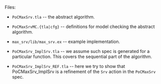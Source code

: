 Files:

  - `PoCMaxSrv.tla` -- the abstract algorithm.
  - `PoCMaxSrvMC.{tla|cfg}` -- definitions for model checking the abstract algorithm.

  - `max_srv/lib/max_srv.ex` -- example implementation.
  - `PoCMaxSrv_ImplSrv.tla` -- we assume such spec is generated for a particular function.
    This covers the sequential part of the algorithm.
  - `PoCMaxSrv_ImplSrv_REF.tla` -- here we try to show that PoCMaxSrv_ImplSrv is a
    refinement of the `Srv` action in the `PoCMaxSrv` spec.
